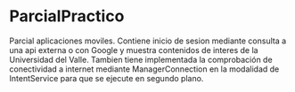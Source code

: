 # ParcialPractico
Parcial aplicaciones moviles.
Contiene inicio de sesion mediante consulta a una api externa o con Google y muestra contenidos de interes de la Universidad del Valle. Tambien tiene implementada la comprobación de conectividad a internet mediante ManagerConnection en la modalidad de IntentService para que se ejecute en segundo plano.

